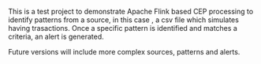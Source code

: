 This is a test project to demonstrate Apache Flink based CEP processing to identify patterns from a source, in this case , a csv file which simulates having trasactions. Once a specific pattern is identified and matches a criteria, an alert is generated. 

Future versions will include more complex sources, patterns and alerts.
